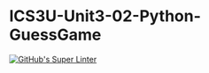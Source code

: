 # ICS3U-Unit3-02-Python-GuessGame

[![GitHub's Super Linter](https://github.com/dbcalitis/ICS3U-Unit3-02-Python-GuessGame/workflows/GitHub's%20Super%20Linter/badge.svg)](https://github.com/dbcalitis/ICS3U-Unit3-02-Python-GuessGame/actions)
